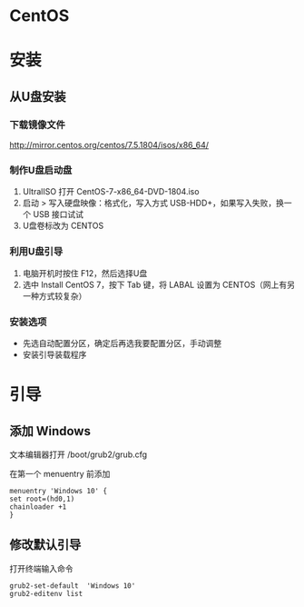 CentOS
======

# 安装

## 从U盘安装

### 下载镜像文件
http://mirror.centos.org/centos/7.5.1804/isos/x86_64/

### 制作U盘启动盘
1. UltralISO 打开 CentOS-7-x86_64-DVD-1804.iso
2. 启动 > 写入硬盘映像：格式化，写入方式 USB-HDD+，如果写入失败，换一个 USB 接口试试
3. U盘卷标改为 CENTOS

### 利用U盘引导
1. 电脑开机时按住 F12，然后选择U盘
2. 选中 Install CentOS 7，按下 Tab 键，将 LABAL 设置为 CENTOS（网上有另一种方式较复杂）

### 安装选项
* 先选自动配置分区，确定后再选我要配置分区，手动调整
* 安装引导装载程序



# 引导

## 添加 Windows
文本编辑器打开 /boot/grub2/grub.cfg

在第一个 menuentry 前添加
```
menuentry 'Windows 10' {
set root=(hd0,1)
chainloader +1
}
```



## 修改默认引导

打开终端输入命令
```
grub2-set-default  'Windows 10'
grub2-editenv list
```
